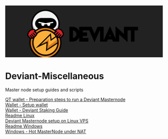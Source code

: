 ![logo](images/DEV-logo.png)
# Deviant-Miscellaneous
Master node setup guides and scripts

[QT wallet - Preparation steps to run a Deviant Masternode](/common/Preparation-steps-for-MN.md)<br />
[Wallet - Setup wallet](/common/Setup_wallet.md)<br />
[Wallet - Deviant Staking Guide](/common/Deviant_staking.md)<br />
[Readme Linux](/linux/README.md)<br />
[Deviant Masternode setup on Linux VPS](/linux/Masternode_setup.md)<br />
[Readme Windows](/windows/README.md)<br />
[Windows - Hot MasterNode under NAT](/windows/Hot-MasterNode-under-NAT.md)<br />
